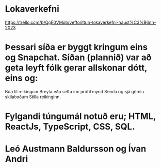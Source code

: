 # Lokaverkefni

https://trello.com/b/QgE0VMob/vefforittun-lokaverkefni-haust%C3%B6nn-2023

# Þessari síða er byggt kringum eins og Snapchat. Síðan (plannið) var að geta leyft fólk gerar allskonar dótt, eins og:

Búa til reikingum
Breyta eða setta inn prófil mynd
Senda og sjá gömlu skilaboðum
Stilla reikinginn.

# Fylgandi túngumál notuð eru; HTML, ReactJs, TypeScript, CSS, SQL.

# Leó Austmann Baldursson og Ívan Andri
